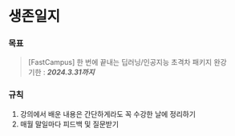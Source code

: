 # 생존일지

### 목표
> [FastCampus] 한 번에 끝내는 딥러닝/인공지능 초격차 패키지 완강  
> 기한 : ***2024.3.31까지***

### 규칙
1. 강의에서 배운 내용은 간단하게라도 꼭 수강한 날에 정리하기
2. 매월 말일마다 피드백 및 질문받기

